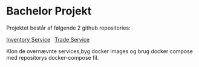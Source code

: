 # Bachelor Projekt

Projektet består af følgende 2 github repositories:

[Inventory Service](https://github.com/Cph-ta181/InventoryService) &nbsp; [Trade Service](https://github.com/Cph-ta181/TradeService)

Klon de overnævnte services,byg docker images og brug docker compose med repositorys docker-compose fil.
